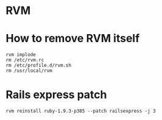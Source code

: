 # RVM

# How to remove RVM itself

    rvm implode
    rm /etc/rvm.rc
    rm /etc/profile.d/rvm.sh
    rm /usr/local/rvm

# Rails express patch

    rvm reinstall ruby-1.9.3-p385 --patch railsexpress -j 3
